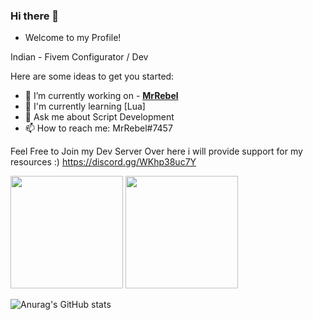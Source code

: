 ### Hi there 👋

- Welcome to my Profile!

Indian - Fivem Configurator / Dev

Here are some ideas to get you started:

- 🔭 I’m currently working on - <a href="https://github.com/MrRebel568">**MrRebel**</a>
- 🙂 I'm currently learning [Lua]
- 💬 Ask me about Script Development
- 📫 How to reach me: MrRebel#7457

Feel Free to Join my Dev Server Over here i will provide support for my resources :)  https://discord.gg/WKhp38uc7Y

<div "
  <a href="https://github.com/GitHub-Samuel">
  <img height="180em" src="https://github-readme-stats.vercel.app/api?username=GitHub-Samuel&show_icons=true&theme=github_dark&include_all_commits=true&count_private=true&show_icons=true"/>
  <img height="180em" src="https://github-readme-stats.vercel.app/api/top-langs/?username=GitHub-Samuel&layout=compact&langs_count=7&theme=github_dark&show_icons=true"/>
</div>

![Anurag's GitHub stats](https://github-readme-stats.vercel.app/api?username=MrRebel&show_icons=true&theme=tokyonight)
